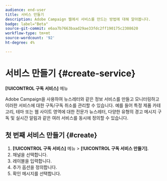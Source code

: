 ```yaml
---
audience: end-user
title: 서비스 만들기
description: Adobe Campaign 웹에서 서비스를 만드는 방법에 대해 알아봅니다.
badge: label="Beta"
source-git-commit: e6aa7b7663baad29ae33fdc2ff190175c2308620
workflow-type: tm+mt
source-wordcount: '92'
ht-degree: 4%

---
```



# 서비스 만들기 {#create-service}

**[!UICONTROL 구독 서비스]** 메뉴

Adobe Campaign을 사용하여 뉴스레터와 같은 정보 서비스를 만들고 모니터링하고 이러한 서비스에 대한 구독/구독 취소를 관리할 수 있습니다. 예를 들어 특정 제품 카테고리, 테마 또는 웹 사이트 영역에 대한 전문가 뉴스레터, 다양한 유형의 경고 메시지 구독 및 실시간 알림과 같은 여러 서비스를 동시에 정의할 수 있습니다.

## 첫 번째 서비스 만들기 {#create}

1. **[!UICONTROL 구독 서비스]** 메뉴 > **[!UICONTROL 구독 서비스 만들기]**.
1. 채널을 선택합니다.
1. 레이블을 입력합니다.
1. 추가 옵션을 정의합니다.
1. 확인 메시지를 선택합니다.



